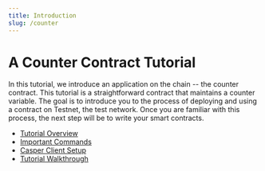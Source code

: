 ```yaml
---
title: Introduction
slug: /counter
---
```


# A Counter Contract Tutorial

In this tutorial, we introduce an application on the chain -- the counter contract. This tutorial is a straightforward contract that maintains a counter variable. The goal is to introduce you to the process of deploying and using a contract on Testnet, the test network. Once you are familiar with this process, the next step will be to write your smart contracts.

- [Tutorial Overview](overview.md)
- [Important Commands](commands.md)
- [Casper Client Setup](setup.md)
- [Tutorial Walkthrough](walkthrough.md)

<!-- The videos need to be updated. Add this back once we upload the new videos. 
## Video Tutorial {#video-tutorial}

If you prefer a video walkthrough of this guide, you can check out this video.

<iframe width="560" height="315" src="https://www.youtube.com/embed?v=rWaUiFFEyaY&list=PL8oWxbJ-csEogSV-M0IPiofWP5I_dLji6&index=6" frameborder="0" allow="accelerometer; autoplay; clipboard-write; encrypted-media; gyroscope; picture-in-picture" allowfullscreen></iframe>
-->